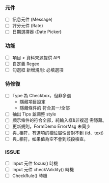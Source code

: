 ### 元件

- [ ] 訊息元件 (Message)
- [ ] 評分元件 (Rate)
- [ ] 日期選擇器 (Date Picker)

### 功能

- [ ] 項目 > 資料來源提供 API
- [ ] 自定義 Regex
- [ ] 勾選框 新增規則: 必填選項
### 待修復

- [ ] Type 為 Checkbox，但非多選
  - 隱藏項目設定
  - 隱藏條件的 符合其一/全部
- [ ] 抽出 Tips 並調整 style
- [ ] 顯示條件的符合全部，純輸入框&非複選 需隱藏。
- [ ] 更新規則，FormDemo ErrorMsg 未同步
- [ ] 與..相符，有選項的欄位屬性會對不到 (id、text)
- [ ] 與..相符，如果值為空不會到該段檢查。

### ISSUE

- [ ] Input 元件 focus() 時機
- [ ] Input 元件 checkValidity() 時機
- [ ] CheckRule() 時機
